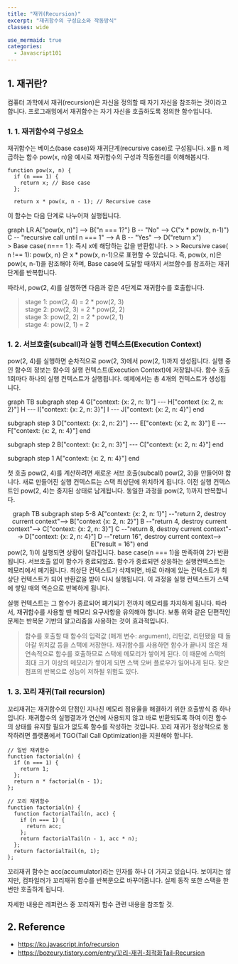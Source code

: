 ```yaml
---
title: "재귀(Recursion)"
excerpt: "재귀함수의 구성요소와 작동방식"
classes: wide

use_mermaid: true
categories:
  - Javascript101
---
```


## 1. 재귀란?
컴퓨터 과학에서 재귀(recursion)은 자신을 정의할 때 자기 자신을 참조하는 것이라고 합니다. 프로그래밍에서 재귀함수는 자기 자신을 호출하도록 정의한 함수입니다.



### 1. 1. 재귀함수의 구성요소
재귀함수는 베이스(base case)와 재귀단계(recursive case)로 구성됩니다.
x를 n 제곱하는 함수 pow(x, n)을 예시로 재귀함수의 구성과 작동원리를 이해해봅시다.
````
function pow(x, n) {
  if (n === 1) {
    return x; // Base case
  };

  return x * pow(x, n - 1); // Recursive case
````

이 함수는 다음 단계로 나누어져 실행됩니다.

<div class = "mermaid">
graph LR
A["pow(x, n)"] --> B{"n === 1?"}
B -- "No" --> C("x * pow(x, n-1)")
C -- "recursive call until n === 1" --> A
B -- "Yes" --> D("return x")
</div>
> Base case( n=== 1 ): 즉시 x에 해당하는 값을 반환합니다.
> 
> Recursive case( n !== 1): pow(x, n) 은 x * pow(x, n-1)으로 표현할 수 있습니다. 즉, pow(x, n)은 pow(x, n-1)을 참조해야 하며, Base case에 도달할 때까지 서브함수를 참조하는 재귀단계를 반복합니다.

따라서, pow(2, 4)를 실행하면 다음과 같은 4단계로 재귀함수를 호출합니다.
>stage 1: pow(2, 4) = 2 * pow(2, 3)     
>stage 2: pow(2, 3) = 2 * pow(2, 2)    
>stage 3: pow(2, 2) = 2 * pow(2, 1)    
>stage 4: pow(2, 1) = 2


### 1. 2. 서브호출(subcall)과 실행 컨텍스트(Execution Context)

pow(2, 4)를 실행하면 순차적으로 pow(2, 3)에서 pow(2, 1)까지 생성됩니다. 실행 중인 함수의 정보는 함수의 실행 컨텍스트(Execution Context)에 저장됩니다. 함수 호출 1회마다 하나의 실행 컨텍스트가 실행됩니다. 예제에서는 총 4개의 컨텍스트가 생성됩니다.

<div class = "mermaid">
graph TB
subgraph step 4
G["context: {x: 2, n: 1}"] --- H["context {x: 2, n: 2}"]
H --- I["context: {x: 2, n: 3}"]
I --- J["context: {x: 2, n: 4}"]
end

subgraph step 3
D["context: {x: 2, n: 2}"] --- E["context: {x: 2, n: 3}"]
E --- F["context: {x: 2, n: 4}"]
end

subgraph step 2
B["context: {x: 2, n: 3}"] --- C["context: {x: 2, n: 4}"]
end

subgraph step 1
A["context: {x: 2, n: 4}"]
end
</div>

첫 호출 pow(2, 4)를 계산하려면 새로운 서브 호출(subcall) pow(2, 3)을 만들어야 합니다. 새로 만들어진 실행 컨텍스트는 스택 최상단에 위치하게 됩니다. 이전 실행 컨텍스트인 pow(2, 4)는 중지된 상태로 남게됩니다. 동일한 과정을 pow(2, 1)까지 반복합니다.

<center><div class = "mermaid">
graph TB
subgraph step 5-8
A["context: {x: 2, n: 1}"] --"return 2, destroy current context"--> B["context {x: 2, n: 2}"]
B --"return 4, destroy current context"--> C["context: {x: 2, n: 3}"]
C --"return 8, destroy current context"--> D["context: {x: 2, n: 4}"]
D --"return 16", destroy current context--> E("result = 16")
end
</div></center>
pow(2, 1)이 실행되면 상황이 달라집니다. base case(n === 1)을 만족하여 2가 반환됩니다. 서브호출 없이 함수가 종료되었죠. 함수가 종료되면 상응하는 실행컨텍스트는 메모리에서 폐기됩니다. 최상단 컨텍스트가 삭제되면, 바로 아래에 있는 컨텍스트가 최상단 컨텍스트가 되어 반환값을 받아 다시 실행됩니다. 이 과정을 실행 컨텍스트가 스택에 쌓일 때의 역순으로 반복하게 됩니다.

실행 컨텍스트는 그 함수가 종료되어 폐기되기 전까지 메모리를 차지하게 됩니다. 따라서, 재귀함수를 사용할 땐 메모리 요구사항을 유의해야 합니다. 보통 위와 같은 단편적인 문제는 반복문 기반의 알고리즘을 사용하는 것이 효과적입니다.

>함수를 호출할 때 함수의 입력값 (매개 변수: argument), 리턴값, 리턴됐을 때 돌아갈 위치값 등을 스택에 저장한다. 재귀함수를 사용하면 함수가 끝나지 않은 채 연속적으로 함수를 호출하므로 스택에 메모리가 쌓이게 된다. 이 때문에 스택의 최대 크기 이상의 메모리가 쌓이게 되면 스택 오버 플로우가 일어나게 된다. 잦은 점프의 반복으로 성능이 저하될 위험도 있다.


### 1. 3. 꼬리 재귀(Tail recursion)
꼬리재귀는 재귀함수의 단점인 지나친 메모리 점유율을 해결하기 위한 호출방식 중 하나입니다. 재귀함수의 실행결과가 연산에 사용되지 않고 바로 반환되도록 하여 이전 함수의 상태를 유지할 필요가 없도록 함수를 작성하는 것입니다. 꼬리 재귀가 정상적으로 동작하려면 플랫폼에서 TGO(Tail Call Optimization)을 지원해야 합니다.

````
// 일반 재귀함수
function factorial(n) {
  if (n === 1) {
    return 1;
  };
  return n * factorial(n - 1);
};

// 꼬리 재귀함수
function factorial(n) {
  function factorialTail(n, acc) {
    if (n === 1) {
      return acc;
    };
    return factorialTail(n - 1, acc * n);
  };
  return factorialTail(n, 1);
};
````

꼬리재귀 함수는 acc(accumulator)라는 인자를 하나 더 가지고 있습니다. 보이지는 않지만, 컴파일러가 꼬리재귀 함수를 반복문으로 바꾸어줍니다. 실제 동작 또한 스택을 한 번만 호출하게 됩니다.

자세한 내용은 레퍼런스 중 꼬리재귀 함수 관련 내용을 참조할 것.

## 2. Reference
* https://ko.javascript.info/recursion
* https://bozeury.tistory.com/entry/꼬리-재귀-최적화Tail-Recursion
